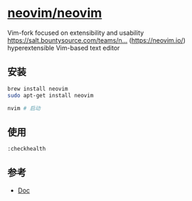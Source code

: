 # [neovim/neovim](https://github.com/neovim/neovim)

Vim-fork focused on extensibility and usability https://salt.bountysource.com/teams/n… (https://neovim.io/) hyperextensible Vim-based text editor

## 安装

```sh
brew install neovim
sudo apt-get install neovim

nvim # 启动
```

## 使用

```sh
:checkhealth
```

## 参考

* [Doc](https://neovim.io/doc/)
